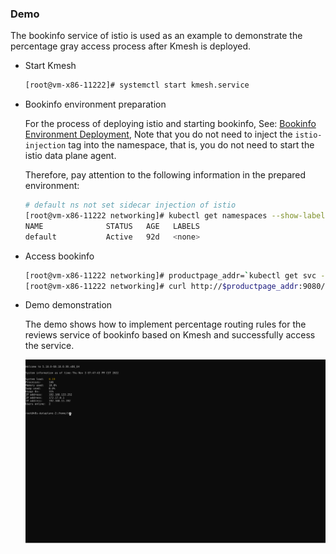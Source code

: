 ### Demo

The bookinfo service of istio is used as an example to demonstrate the percentage gray access process after Kmesh is deployed.

- Start Kmesh

  ```sh
  [root@vm-x86-11222]# systemctl start kmesh.service
  ```

- Bookinfo environment preparation

  For the process of deploying istio and starting bookinfo, See: [Bookinfo Environment Deployment](https://istio.io/latest/docs/setup/getting-started/), Note that you do not need to inject the `istio-injection` tag into the namespace, that is, you do not need to start the istio data plane agent.

  Therefore, pay attention to the following information in the prepared environment:

  ```sh
  # default ns not set sidecar injection of istio
  [root@vm-x86-11222 networking]# kubectl get namespaces --show-labels
  NAME              STATUS   AGE   LABELS
  default           Active   92d   <none>
  ```

- Access bookinfo

  ```sh
  [root@vm-x86-11222 networking]# productpage_addr=`kubectl get svc -owide | grep productpage | awk {'print $3'}`
  [root@vm-x86-11222 networking]# curl http://$productpage_addr:9080/productpage
  ```

- Demo demonstration

  The demo shows how to implement percentage routing rules for the reviews service of bookinfo based on Kmesh and successfully access the service.

  ![demo_bookinfo_v1_v2_8_2](pics/demo_bookinfo_v1_v2_8_2.svg)

